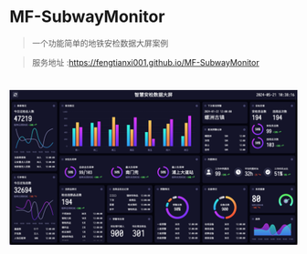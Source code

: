 # MF-SubwayMonitor

> 一个功能简单的地铁安检数据大屏案例

> 服务地址 :https://fengtianxi001.github.io/MF-SubwayMonitor

<h1 align="center">
  <img src="https://raw.githubusercontent.com/fengtianxi001/MF-SubwayMonitor/master/screenshot/screenshot01.png" title="screenshot">
</h1>
